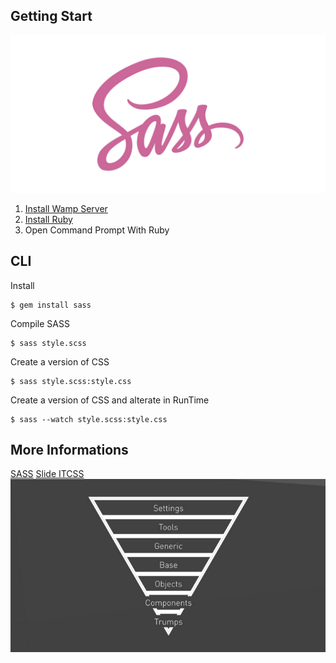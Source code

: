## Getting Start
![sass.jpg](assets/images/sass.jpg)

1. [Install Wamp Server](https://sourceforge.net/projects/wampserver/)
2. [Install Ruby](http://rubyinstaller.org/)
3. Open Command Prompt With Ruby 

## CLI
Install
```
$ gem install sass
```
Compile SASS
```
$ sass style.scss     
```
Create a version of CSS
```
$ sass style.scss:style.css    
```    
Create a version of CSS and alterate in RunTime
```
$ sass --watch style.scss:style.css   
``` 

## More Informations
[SASS](https://github.com/sass/sass)
[Slide ITCSS](http://slides.com/vazdanilo/organizacao-css#/31)
![triangle.png](assets/images/triangle.png)

